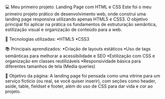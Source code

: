💻 Meu primeiro projeto: Landing Page com HTML e CSS
Este foi o meu primeiro projeto prático de desenvolvimento web, onde construí uma landing page responsiva utilizando apenas HTML5 e CSS3. O objetivo principal foi aplicar na prática os fundamentos de estruturação semântica, estilização visual e organização de conteúdo para a web.

🔧 Tecnologias utilizadas:
•HTML5
•CSS3 

📚 Principais aprendizados:
•Criação de layouts estáticos
•Uso de tags semânticas para melhorar a acessibilidade e SEO
•Estilização com CSS e organização em classes reutilizáveis
•Responsividade básica para diferentes tamanhos de tela (Media queries)

📌 Objetivo da página:
A landing page foi pensada como uma vitrine para um serviço fictício (ou real, se você quiser inserir), com seções como header, aside, table, fieldset e footer, além do uso de CSS para dar vida e cor ao projeto.
